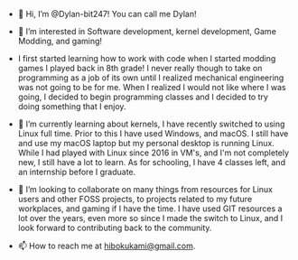 - 👋 Hi, I’m @Dylan-bit247! You can call me Dylan!

- 👀 I’m interested in Software development, kernel development, Game Modding, and gaming!

- I first started learning how to work with code when I started modding games I played back in 8th grade! I never really though to take on programming as a job of its own until I realized mechanical engineering was not going to be for me. When I realized I would not like where I was going, I decided to begin programming classes and I decided to try doing something that I enjoy.

- 🌱 I’m currently learning about kernels, I have recently switched to using Linux full time. Prior to this I have used Windows, and macOS. I still have and use my macOS laptop but my personal desktop is running Linux. While I had played with Linux since 2016 in VM's, and I'm not completely new, I still have a lot to learn. As for schooling, I have 4 classes left, and an internship before I graduate.

- 💞️ I’m looking to collaborate on many things from resources for Linux users and other FOSS projects, to projects related to my future workplaces, and gaming if I have the time. I have used GIT resources a lot over the years, even more so since I made the switch to Linux, and I look forward to contributing back to the community.

- 📫 How to reach me at hibokukami@gmail.com.
